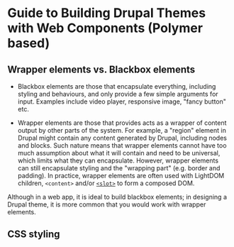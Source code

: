 # Guide to Building Drupal Themes with Web Components (Polymer based)

## Wrapper elements vs. Blackbox elements

 - Blackbox elements are those that encapsulate everything, including styling and behaviours, and only provide a few simple arguments for input. 
 Examples include video player, responsive image, "fancy button" etc. 
 
 - Wrapper elements are those that provides acts as a wrapper of content output by other parts of the system. For example, a "region" element in Drupal might
 contain any content generated by Drupal, including nodes and blocks. Such nature means that wrapper elements cannot have too much assumption about what 
 it will contain and need to be universal, which limits what they can encapsulate. However, wrapper elements can still encapsulate styling and the "wrapping part" 
 (e.g. border and padding). In practice, wrapper elements are often used with LightDOM children, `<content>` and/or [`<slot>`](https://webkit.org/blog/4096/introducing-shadow-dom-api/) to form a composed DOM.
  
Although in a web app, it is ideal to build blackbox elements; in designing a Drupal theme, it is more common that you would work with wrapper elements.

## CSS styling
